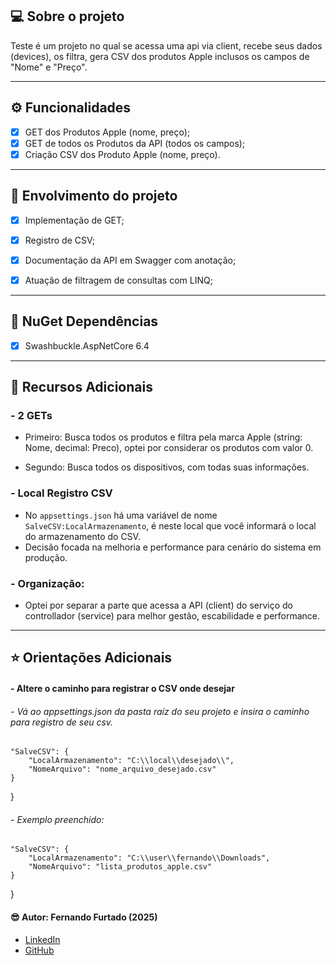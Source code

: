 ﻿## 💻 Sobre o projeto

Teste é um projeto no qual se acessa uma api via client, recebe seus dados (devices), os filtra, gera CSV dos produtos Apple inclusos os campos de "Nome" e "Preço".

---

## ⚙️ Funcionalidades

- [x] GET dos Produtos Apple (nome, preço);
- [x] GET de todos os Produtos da API (todos os campos);
- [x] Criação CSV dos Produto Apple (nome, preço).

---

## :1st_place_medal: Envolvimento do projeto
- [x] Implementação de GET;
- [x] Registro de CSV;
- [x] Documentação da API em Swagger com anotação;
- [x] Atuação de filtragem de consultas com LINQ;


--- 

## :hammer: NuGet Dependências
- [x] Swashbuckle.AspNetCore 6.4

  
---

## :bookmark: Recursos Adicionais
### - 2 GETs
- Primeiro: Busca todos os produtos e filtra pela marca Apple (string: Nome, decimal: Preco), optei por considerar os produtos com valor 0.

- Segundo: Busca todos os dispositivos, com todas suas informações.

### - Local Registro CSV
 - No ```appsettings.json``` há uma variável de nome ```SalveCSV:LocalArmazenamento```, é neste local que você informará o local do armazenamento do CSV.  
 - Decisão focada na melhoria e performance para cenário do sistema em produção.

### - Organização:
 - Optei por separar a parte que acessa a API (client) do serviço do controllador (service) para melhor gestão, escabilidade e performance.



---

## :star: Orientações Adicionais
#### - Altere o caminho para registrar o CSV onde desejar
###### - Vá ao appsettings.json da pasta raíz do seu projeto e insira o caminho para registro de seu csv.

    "SalveCSV": {
        "LocalArmazenamento": "C:\\local\\desejado\\",
        "NomeArquivo": "nome_arquivo_desejado.csv"
    }
}

###### - Exemplo preenchido:

    "SalveCSV": {
        "LocalArmazenamento": "C:\\user\\fernando\\Downloads",
        "NomeArquivo": "lista_produtos_apple.csv"
    }
}

####  :sunglasses: Autor: Fernando Furtado (2025)
- [LinkedIn](https://linkedin.com/in/furtadof/)
- [GitHub](https://github.com/Fernando-EngComputacao)